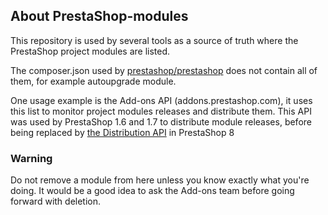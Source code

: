 ## About PrestaShop-modules

This repository is used by several tools as a source of truth where the PrestaShop project modules are listed.

The composer.json used by [prestashop/prestashop](https://github.com/prestashop/prestashop) does not contain all of them, for example autoupgrade module.

One usage example is the Add-ons API (addons.prestashop.com), it uses this list to monitor project modules releases and distribute them. This API was used by PrestaShop 1.6 and 1.7 to distribute module releases, before being replaced by [the Distribution API](https://github.com/prestashop/distribution-api/) in PrestaShop 8

### Warning

Do not remove a module from here unless you know exactly what you're doing. It would be a good idea to ask the Add-ons team before going forward with deletion.